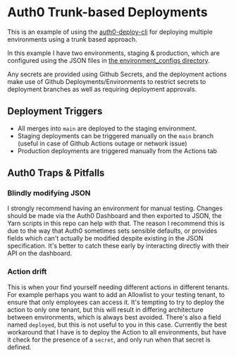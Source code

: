 # Auth0 Trunk-based Deployments

This is an example of using the [auth0-deploy-cli](https://github.com/auth0/auth0-deploy-cli) for deploying multiple environments using a trunk based approach.

In this example I have two environments, staging & production, which are configured using the JSON files in [the environment_configs directory](./environment_configs/).

Any secrets are provided using Github Secrets, and the deployment actions make use of Github Deployments/Environments to restrict secrets to deployment branches as well as requiring deployment approvals.


## Deployment Triggers
 - All merges into `main` are deployed to the staging environment.
 - Staging deployments can be triggered manually on the `main` branch (useful in case of Github Actions outage or network issue)
 - Production deployments are triggered manually from the Actions tab


## Auth0 Traps & Pitfalls
### Blindly modifying JSON
I strongly recommend having an environment for manual testing. 
Changes should be made via the Auth0 Dashboard and then exported to JSON, the Yarn scripts in this repo can help with that.
The reason I recommend this is due to the way that Auth0 sometimes sets sensible defaults, or provides fields which can't actually be modified despite existing in the JSON specification.
It's better to catch these early by interacting directly with their API on the dashboard.

### Action drift
This is when your find yourself needing different actions in different tenants.
For example perhaps you want to add an Allowlist to your testing tenant, to ensure that only employees can access it.
It's tempting to try to deploy the action to only one tenant, but this will result in differing architecture between environments, which is always best avoided.
There's also a field named `deployed`, but this is not useful to you in this case.
Currently the best workaround that I have is to deploy the Action to all environments, but have it check for the presence of a `secret`, and only run when that secret is defined.